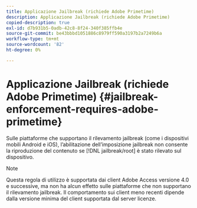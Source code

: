 ```yaml
---
title: Applicazione Jailbreak (richiede Adobe Primetime)
description: Applicazione Jailbreak (richiede Adobe Primetime)
copied-description: true
exl-id: d7b931b5-0adb-42c8-8f24-340f385ffb4e
source-git-commit: be43bbbd1051886c8979ff590a3197b2a7249b6a
workflow-type: tm+mt
source-wordcount: '82'
ht-degree: 0%

---
```


# Applicazione Jailbreak (richiede Adobe Primetime) {#jailbreak-enforcement-requires-adobe-primetime}

Sulle piattaforme che supportano il rilevamento jailbreak (come i dispositivi mobili Android e iOS), l’abilitazione dell’imposizione jailbreak non consente la riproduzione del contenuto se [!DNL jailbreak/root] è stato rilevato sul dispositivo.

>[!NOTE]
>
>Questa regola di utilizzo è supportata dai client Adobe Access versione 4.0 e successive, ma non ha alcun effetto sulle piattaforme che non supportano il rilevamento jailbreak. Il comportamento sui client meno recenti dipende dalla versione minima del client supportata dal server licenze.
